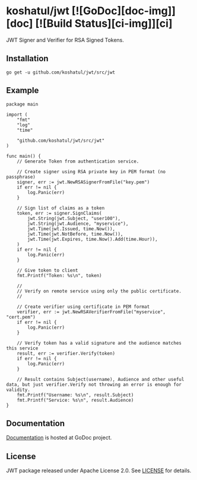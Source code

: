 # koshatul/jwt [![GoDoc][doc-img]][doc] [![Build Status][ci-img]][ci]

JWT Signer and Verifier for RSA Signed Tokens.

## Installation

`go get -u github.com/koshatul/jwt/src/jwt`

## Example 

```
package main

import (
	"fmt"
	"log"
	"time"

	"github.com/koshatul/jwt/src/jwt"
)

func main() {
	// Generate Token from authentication service.

    // Create signer using RSA private key in PEM format (no passphrase)
	signer, err := jwt.NewRSASignerFromFile("key.pem")
	if err != nil {
		log.Panic(err)
	}

    // Sign list of claims as a token
	token, err := signer.SignClaims(
		jwt.String(jwt.Subject, "user100"),
		jwt.String(jwt.Audience, "myservice"),
		jwt.Time(jwt.Issued, time.Now()),
		jwt.Time(jwt.NotBefore, time.Now()),
		jwt.Time(jwt.Expires, time.Now().Add(time.Hour)),
	)
	if err != nil {
		log.Panic(err)
	}

    // Give token to client
	fmt.Printf("Token: %s\n", token)

    //
	// Verify on remote service using only the public certificate.
    //

	// Create verifier using certificate in PEM format
    verifier, err := jwt.NewRSAVerifierFromFile("myservice", "cert.pem")
	if err != nil {
		log.Panic(err)
	}

    // Verify token has a valid signature and the audience matches this service
	result, err := verifier.Verify(token)
	if err != nil {
		log.Panic(err)
	}

    // Result contains Subject(username), Audience and other useful data, but just verifier.Verify not throwing an error is enough for validity.
	fmt.Printf("Username: %s\n", result.Subject)
	fmt.Printf("Service: %s\n", result.Audience)
}
```

## Documentation

[Documentation](http://godoc.org/github.com/koshatul/jwt) is hosted at GoDoc project.

## License

JWT package released under Apache License 2.0.
See [LICENSE](https://github.com/koshatul/jwt/blob/master/LICENSE) for details.
